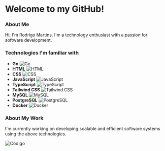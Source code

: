 # Welcome to my GitHub!
### About Me
Hi, I'm Rodrigo Martins. I'm a technology enthusiast with a passion for software development.

### Technologies I'm familiar with
* **Go** <img src="https://img.shields.io/badge/Go-00ADD8?style=for-the-badge&logo=go&logoColor=white" alt="Go">
* **HTML** <img src="https://img.shields.io/badge/HTML-E34F26?style=for-the-badge&logo=html5&logoColor=white" alt="HTML">
* **CSS** <img src="https://img.shields.io/badge/CSS-1572B6?style=for-the-badge&logo=css3&logoColor=white" alt="CSS">
* **JavaScript** <img src="https://img.shields.io/badge/JavaScript-F7DF1E?style=for-the-badge&logo=javascript&logoColor=black" alt="JavaScript">
* **TypeScript** <img src="https://img.shields.io/badge/TypeScript-007ACC?style=for-the-badge&logo=typescript&logoColor=white" alt="TypeScript">
* **Tailwind CSS** <img src="https://img.shields.io/badge/Tailwind%20CSS-38BDF8?style=for-the-badge&logo=tailwind-css&logoColor=white" alt="Tailwind CSS">
* **MySQL** <img src="https://img.shields.io/badge/MySQL-00000F?style=for-the-badge&logo=mysql&logoColor=white" alt="MySQL">
* **PostgreSQL** <img src="https://img.shields.io/badge/PostgreSQL-4169E1?style=for-the-badge&logo=postgresql&logoColor=white" alt="PostgreSQL">
* **Docker** <img src="https://img.shields.io/badge/Docker-2496ED?style=for-the-badge&logo=docker&logoColor=white" alt="Docker">

### About My Work
I'm currently working on developing scalable and efficient software systems using the above technologies.

![Código](https://raw.githubusercontent.com/RodrigoMartins/README/master/code.png)
